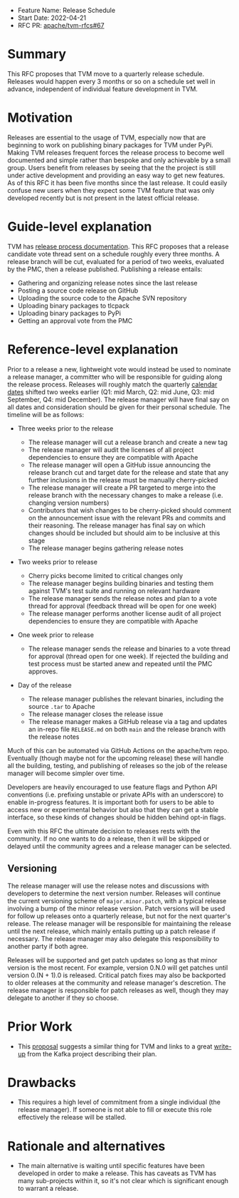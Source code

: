 - Feature Name: Release Schedule
- Start Date: 2022-04-21
- RFC PR: [apache/tvm-rfcs#67](https://github.com/apache/tvm-rfcs/pull/67)

# Summary
This RFC proposes that TVM move to a quarterly release schedule. Releases would happen every 3 months or so on a schedule set well in advance, independent of individual feature development in TVM.

# Motivation
Releases are essential to the usage of TVM, especially now that are beginning to work on publishing binary packages for TVM under PyPi. Making TVM releases frequent forces the release process to become well documented and simple rather than bespoke and only achievable by a small group. Users benefit from releases by seeing that the the project is still under active development and providing an easy way to get new features. As of this RFC it has been five months since the last release. It could easily confuse new users when they expect some TVM feature that was only developed recently but is not present in the latest official release.


# Guide-level explanation
TVM has [release process documentation](https://tvm.apache.org/docs/contribute/release_process.html). This RFC proposes that a release candidate vote thread sent on a schedule roughly every three months. A release branch will be cut, evaluated for a period of two weeks, evaluated by the PMC, then a release published. Publishing a release entails:

* Gathering and organizing release notes since the last release
* Posting a source code release on GitHub
* Uploading the source code to the Apache SVN repository
* Uploading binary packages to tlcpack
* Uploading binary packages to PyPi
* Getting an approval vote from the PMC

# Reference-level explanation

Prior to a release a new, lightweight vote would instead be used to nominate a release manager, a committer who will be responsible for guiding along the release process. Releases will roughly match the quarterly [calendar dates](https://en.wikipedia.org/wiki/Calendar_year#Quarters) shifted two weeks earlier (Q1: mid March, Q2: mid June, Q3: mid September, Q4: mid December). The release manager will have final say on all dates and consideration should be given for their personal schedule. The timeline will be as follows:

* Three weeks prior to the release
    * The release manager will cut a release branch and create a new tag
    * The release manager will audit the licenses of all project dependencies to ensure they are compatible with Apache
    * The release manager will open a GitHub issue announcing the release branch cut and target date for the release and state that any further inclusions in the release must be manually cherry-picked
    * The release manager will create a PR targeted to merge into the release branch with the necessary changes to make a release (i.e. changing version numbers)
    * Contributors that wish changes to be cherry-picked should comment on the announcement issue with the relevant PRs and commits and their reasoning. The release manager has final say on which changes should be included but should aim to be inclusive at this stage
    * The release manager begins gathering release notes

* Two weeks prior to release
    * Cherry picks become limited to critical changes only
    * The release manager begins building binaries and testing them against TVM's test suite and running on relevant hardware
    * The release manager sends the release notes and plan to a vote thread for approval (feedback thread will be open for one week)
    * The release manager performs another license audit of all project dependencies to ensure they are compatible with Apache

* One week prior to release
    * The release manager sends the release and binaries to a vote thread for approval (thread open for one week). If rejected the building and test process must be started anew and repeated until the PMC approves.

* Day of the release
    * The release manager publishes the relevant binaries, including the source `.tar` to Apache
    * The release manager closes the release issue
    * The release manager makes a GitHub release via a tag and updates an in-repo file `RELEASE.md` on both `main` and the release branch with the release notes

Much of this can be automated via GitHub Actions on the apache/tvm repo. Eventually (though maybe not for the upcoming release) these will handle all the building, testing, and publishing of releases so the job of the release manager will become simpler over time.

Developers are heavily encouraged to use feature flags and Python API conventions (i.e. prefixing unstable or private APIs with an underscore) to enable in-progress features. It is important both for users to be able to access new or experimental behavior but also that they can get a stable interface, so these kinds of changes should be hidden behind opt-in flags.

Even with this RFC the ultimate decision to releases rests with the community. If no one wants to do a release, then it will be skipped or delayed until the community agrees and a release manager can be selected.

## Versioning
The release manager will use the release notes and discussions with developers to determine the next version number. Releases will continue the current versioning scheme of `major.minor.patch`, with a typical release involving a bump of the minor release version. Patch versions will be used for follow up releases onto a quarterly release, but not for the next quarter's release. The release manager will be responsible for maintaining the release until the next release, which mainly entails putting up a patch release if necessary. The release manager may also delegate this responsibility to another party if both agree.

Releases will be supported and get patch updates so long as that minor version is the most recent. For example, version 0.N.0 will get patches until version 0.(N + 1).0 is released. Critical patch fixes may also be backported to older releases at the community and release manager's descretion. The release manager is responsible for patch releases as well, though they may delegate to another if they so choose.

# Prior Work

* This [proposal](https://discuss.tvm.apache.org/t/pre-rfc-switch-to-time-based-releases/4245) suggests a similar thing for TVM and links to a great [write-up](https://cwiki.apache.org/confluence/display/KAFKA/Time+Based+Release+Plan) from the Kafka project describing their plan.

# Drawbacks

* This requires a high level of commitment from a single individual (the release manager). If someone is not able to fill or execute this role effectively the release will be stalled.

# Rationale and alternatives

* The main alternative is waiting until specific features have been developed in order to make a release. This has caveats as TVM has many sub-projects within it, so it's not clear which is significant enough to warrant a release.

